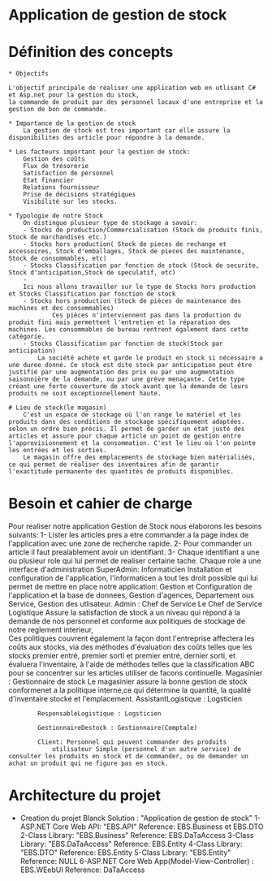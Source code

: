 # Application de gestion de stock

# Définition des concepts

    * Objectifs

    L'objectif principale de réaliser une application web en utlisant C# et Asp.net pour la gestion du stock,
    la commande de produit par des personnel locaux d'une entreprise et la gestion de bon de commande. 
 
    * Importance de la gestion de stock
		La gestion de stock est tres important car elle assure la disponibilites des article pour répondre à la demande.

    * Les facteurs important pour la gestion de stock:
        Gestion des coûts
        Flux de trésorerie
        Satisfaction de personnel  
        Etat financier 
        Relations fournisseur
        Prise de décisions stratégiques
        Visibilité sur les stocks.

    * Typologie de notre Stock
        On distingue plusieur type de stockage a savoir:
        - Stocks de production/Commercialisation (Stock de produits finis, Stock de marchandises etc.)
        - Stocks hors production( Stock de pieces de rechange et accessoires, Stock d'emballages, Stock de pieces des maintenance, Stock de consommables, etc)
        - Stocks Classification par fonction de stock (Stock de securite, Stock d'anticipation,Stock de speculatif, etc)
        - 
        Ici nous allons travailler sur le type de Stocks hors production et Stocks Classification par fonction de stock
        - Stocks hors production (Stock de pièces de maintenance des machines et des consommables) 
                Ces pièces n'interviennent pas dans la production du produit fini mais permettent l'entretien et la réparation des machines. Les consommables de bureau rentrent également dans cette catégorie.
        - Stocks Classification par fonction de stock(Stock par anticipation)
            La société achète et garde le produit en stock si nécessaire a une duree donné. Ce stock est dite stock par anticipation peut être justifié par une augmentation des prix ou par une augmentation saisonnière de la demande, ou par une grève menaçante. Cette type créant une forte couverture de stock avant que la demande de leurs produits ne soit exceptionnellement haute. 

    # Lieu de stock(le magasin)
        C'est un espace de stockage où l'on range le matériel et les produits dans des conditions de stockage spécifiquement adaptées. selon un ordre bien précis. Il permet de garder un état juste des articles et assure pour chaque article un point de gestion entre l'approvisionnement et la consommation. C'est le lieu où l'on pointe les entrées et les sorties. 
		Le magasin offre des emplacements de stockage bien matérialisés, ce qui permet de réaliser des inventaires afin de garantir l'exactitude permanente des quantités de produits disponibles.
 
		

# Besoin et cahier de charge

Pour realiser notre application Gestion de Stock nous elaborons les besoins suivants:
    1- Lister les articles pres a etre commander a la page index de l'application avec une zone de recherche rapide.
    2- Pour commander un article il faut prealablement avoir un identifiant.
    3- Chaque identifiant a une ou plusieur role qui lui permet de realiser certaine tache.
        Chaque role a une interface d'administration
            SuperAdmin: Informaticien
                Installation et configuration de l'application, l'informaticen a tout les droit possible qui lui permet de mettre en
                place notre application:
                    Gestion et Configuration de l'application et la base de donnees,
                    Gestion d'agences, Departement ous Service,
                    Gestion des utlisateur.
            Admin : Chef de Service
                Le Chef de Service Logistique Assure la satisfaction de  stock a un niveau qui répond à la demande de nos personnel 
                    et conforme aux politiques de stockage de notre reglement interieur,  
                    Ces politiques couvrent également la façon dont l'entreprise affectera les coûts aux stocks, via des méthodes d'évaluation des coûts telles que les stocks premier entré, premier sorti et
                    premier entré, dernier sorti, et évaluera l'inventaire, à l'aide de méthodes telles que la classification ABC pour se concentrer sur les articles utiliser de facons continuelle.
            Magasinier : Gestionnaire de stock
                Le magasinier assure la bonne gestion de stock conformenet a la politique interne,ce qui détermine la quantité, la qualité d'inventaire stocké et l'emplacement.
            AssistantLogistique : Logsticien

            ResponsableLogistique : Logsticien

            GestionnaireDestock : Gestionnaire(Comptale)

            Client: Personnel qui peuvent commander des produits
                utilisateur Simple (personnel d'un autre service) de consulter les produits en stock et de commander, ou de demander un achat un produit qui ne figure pas en stock.
# Architecture du projet

- Creation du projet
    Blanck Solution : "Application de gestion de stock"
        1-ASP.NET Core Web API: "EBS.API"
            Reference: EBS.Business et EBS.DTO
        2-Class Library: "EBS.Business"
            Reference: EBS.DaTaAccess
        3-Class Library: "EBS.DaTaAccess"
            Reference: EBS.Entity
        4-Class Library: "EBS.DTO"
            Reference: EBS.Entity
        5-Class Library: "EBS.Entity"
            Reference: NULL
        6-ASP.NET Core Web App(Model-View-Controller) : EBS.WEebUI
            Reference: DaTaAccess
